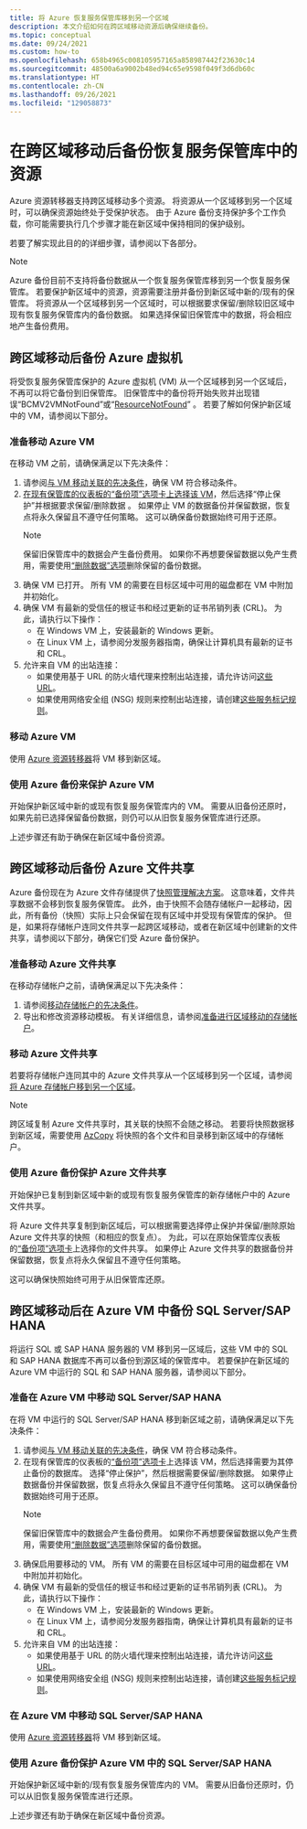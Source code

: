```yaml
---
title: 将 Azure 恢复服务保管库移到另一个区域
description: 本文介绍如何在跨区域移动资源后确保继续备份。
ms.topic: conceptual
ms.date: 09/24/2021
ms.custom: how-to
ms.openlocfilehash: 658b4965c008105957165a858987442f23630c14
ms.sourcegitcommit: 48500a6a9002b48ed94c65e9598f049f3d6db60c
ms.translationtype: HT
ms.contentlocale: zh-CN
ms.lasthandoff: 09/26/2021
ms.locfileid: "129058873"
---
```

# <a name="back-up-resources-in-recovery-services-vault-after-moving-across-regions"></a>在跨区域移动后备份恢复服务保管库中的资源

Azure 资源转移器支持跨区域移动多个资源。 将资源从一个区域移到另一个区域时，可以确保资源始终处于受保护状态。 由于 Azure 备份支持保护多个工作负载，你可能需要执行几个步骤才能在新区域中保持相同的保护级别。

若要了解实现此目的的详细步骤，请参阅以下各部分。

>[!Note]
>Azure 备份目前不支持将备份数据从一个恢复服务保管库移到另一个恢复服务保管库。 若要保护新区域中的资源，资源需要注册并备份到新区域中新的/现有的保管库。 将资源从一个区域移到另一个区域时，可以根据要求保留/删除较旧区域中现有恢复服务保管库内的备份数据。 如果选择保留旧保管库中的数据，将会相应地产生备份费用。

## <a name="back-up-azure-virtual-machine-after-moving-across-regions"></a>跨区域移动后备份 Azure 虚拟机

将受恢复服务保管库保护的 Azure 虚拟机 (VM) 从一个区域移到另一个区域后，不再可以将它备份到旧保管库。 旧保管库中的备份将开始失败并出现错误“BCMV2VMNotFound”或“[ResourceNotFound](./backup-azure-vms-troubleshoot.md#320001-resourcenotfound---could-not-perform-the-operation-as-vm-no-longer-exists--400094-bcmv2vmnotfound---the-virtual-machine-doesnt-exist--an-azure-virtual-machine-wasnt-found)” 。 若要了解如何保护新区域中的 VM，请参阅以下部分。

### <a name="prepare-to-move-azure-vms"></a>准备移动 Azure VM

在移动 VM 之前，请确保满足以下先决条件：

1. 请参阅[与 VM 移动关联的先决条件](/azure/resource-mover/tutorial-move-region-virtual-machines#prerequisites)，确保 VM 符合移动条件。
1. [在现有保管库的仪表板的“备份项”选项卡上选择该 VM](./backup-azure-delete-vault.md#delete-protected-items-in-the-cloud)，然后选择“停止保护”并根据要求保留/删除数据 。 如果停止 VM 的数据备份并保留数据，恢复点将永久保留且不遵守任何策略。 这可以确保备份数据始终可用于还原。
   >[!Note]
   >保留旧保管库中的数据会产生备份费用。 如果你不再想要保留数据以免产生费用，需要使用[“删除数据”选项](./backup-azure-manage-vms.md#delete-backup-data)删除保留的备份数据。
1. 确保 VM 已打开。 所有 VM 的需要在目标区域中可用的磁盘都在 VM 中附加并初始化。
1. 确保 VM 有最新的受信任的根证书和经过更新的证书吊销列表 (CRL)。 为此，请执行以下操作：
   - 在 Windows VM 上，安装最新的 Windows 更新。
   - 在 Linux VM 上，请参阅分发服务器指南，确保让计算机具有最新的证书和 CRL。
1. 允许来自 VM 的出站连接：
   - 如果使用基于 URL 的防火墙代理来控制出站连接，请允许访问[这些 URL](/azure/resource-mover/support-matrix-move-region-azure-vm#url-access)。
   - 如果使用网络安全组 (NSG) 规则来控制出站连接，请创建[这些服务标记规则](/azure/resource-mover/support-matrix-move-region-azure-vm#nsg-rules)。

### <a name="move-azure-vms"></a>移动 Azure VM

使用 [Azure 资源转移器](../resource-mover/tutorial-move-region-virtual-machines.md)将 VM 移到新区域。

### <a name="protect-azure-vms-using-azure-backup"></a>使用 Azure 备份来保护 Azure VM

开始保护新区域中新的或现有恢复服务保管库内的 VM。 需要从旧备份还原时，如果先前已选择保留备份数据，则仍可以从旧恢复服务保管库进行还原。 

上述步骤还有助于确保在新区域中备份资源。

## <a name="back-up-azure-file-share-after-moving-across-regions"></a>跨区域移动后备份 Azure 文件共享

Azure 备份现在为 Azure 文件存储提供了[快照管理解决方案](./backup-afs.md)。 这意味着，文件共享数据不会移到恢复服务保管库。 此外，由于快照不会随存储帐户一起移动，因此，所有备份（快照）实际上只会保留在现有区域中并受现有保管库的保护。 但是，如果将存储帐户连同文件共享一起跨区域移动，或者在新区域中创建新的文件共享，请参阅以下部分，确保它们受 Azure 备份保护。

### <a name="prepare-to-move-azure-file-share"></a>准备移动 Azure 文件共享

在移动存储帐户之前，请确保满足以下先决条件：

1.  请参阅[移动存储帐户的先决条件](/azure/storage/common/storage-account-move?tabs=azure-portal#prerequisites)。 
1. 导出和修改资源移动模板。 有关详细信息，请参阅[准备进行区域移动的存储帐户](/azure/storage/common/storage-account-move?tabs=azure-portal#prepare)。

### <a name="move-azure-file-share"></a>移动 Azure 文件共享

若要将存储帐户连同其中的 Azure 文件共享从一个区域移到另一个区域，请参阅[将 Azure 存储帐户移到另一个区域](../storage/common/storage-account-move.md)。

>[!Note]
>跨区域复制 Azure 文件共享时，其关联的快照不会随之移动。 若要将快照数据移到新区域，需要使用 [AzCopy](../storage/common/storage-use-azcopy-files.md#copy-all-file-shares-directories-and-files-to-another-storage-account) 将快照的各个文件和目录移到新区域中的存储帐户。

### <a name="protect-azure-file-share-using-azure-backup"></a>使用 Azure 备份保护 Azure 文件共享

开始保护已复制到新区域中新的或现有恢复服务保管库的新存储帐户中的 Azure 文件共享。  

将 Azure 文件共享复制到新区域后，可以根据需要选择停止保护并保留/删除原始 Azure 文件共享的快照（和相应的恢复点）。 为此，可以在原始保管库仪表板的[“备份项”选项卡](./backup-azure-delete-vault.md#delete-protected-items-in-the-cloud)上选择你的文件共享。 如果停止 Azure 文件共享的数据备份并保留数据，恢复点将永久保留且不遵守任何策略。
   
这可以确保快照始终可用于从旧保管库还原。 
 
## <a name="back-up-sql-serversap-hana-in-azure-vm-after-moving-across-regions"></a>跨区域移动后在 Azure VM 中备份 SQL Server/SAP HANA

将运行 SQL 或 SAP HANA 服务器的 VM 移到另一区域后，这些 VM 中的 SQL 和 SAP HANA 数据库不再可以备份到源区域的保管库中。 若要保护在新区域的 Azure VM 中运行的 SQL 和 SAP HANA 服务器，请参阅以下部分。

### <a name="prepare-to-move-sql-serversap-hana-in-azure-vm"></a>准备在 Azure VM 中移动 SQL Server/SAP HANA

在将 VM 中运行的 SQL Server/SAP HANA 移到新区域之前，请确保满足以下先决条件：

1. 请参阅[与 VM 移动关联的先决条件](/azure/resource-mover/tutorial-move-region-virtual-machines#prerequisites)，确保 VM 符合移动条件。 
1. 在现有保管库的仪表板的[“备份项”选项卡](./backup-azure-delete-vault.md#delete-protected-items-in-the-cloud)上选择该 VM，然后选择需要为其停止备份的数据库。 选择“停止保护”，然后根据需要保留/删除数据。 如果停止数据备份并保留数据，恢复点将永久保留且不遵守任何策略。 这可以确保备份数据始终可用于还原。
   >[!Note]
   >保留旧保管库中的数据会产生备份费用。 如果你不再想要保留数据以免产生费用，需要使用[“删除数据”选项](./backup-azure-manage-vms.md#delete-backup-data)删除保留的备份数据。
1. 确保启用要移动的 VM。 所有 VM 的需要在目标区域中可用的磁盘都在 VM 中附加并初始化。
1. 确保 VM 有最新的受信任的根证书和经过更新的证书吊销列表 (CRL)。 为此，请执行以下操作：
   - 在 Windows VM 上，安装最新的 Windows 更新。
   - 在 Linux VM 上，请参阅分发服务器指南，确保让计算机具有最新的证书和 CRL。
1. 允许来自 VM 的出站连接：
   - 如果使用基于 URL 的防火墙代理来控制出站连接，请允许访问[这些 URL](/azure/resource-mover/support-matrix-move-region-azure-vm#url-access)。
   - 如果使用网络安全组 (NSG) 规则来控制出站连接，请创建[这些服务标记规则](/azure/resource-mover/support-matrix-move-region-azure-vm#nsg-rules)。

### <a name="move-sql-serversap-hana-in-azure-vm"></a>在 Azure VM 中移动 SQL Server/SAP HANA

使用 [Azure 资源转移器](../resource-mover/tutorial-move-region-virtual-machines.md)将 VM 移到新区域。

### <a name="protect-sql-serversap-hana-in-azure-vm-using-azure-backup"></a>使用 Azure 备份保护 Azure VM 中的 SQL Server/SAP HANA

开始保护新区域中新的/现有恢复服务保管库内的 VM。 需要从旧备份还原时，仍可以从旧恢复服务保管库进行还原。
 
上述步骤还有助于确保在新区域中备份资源。